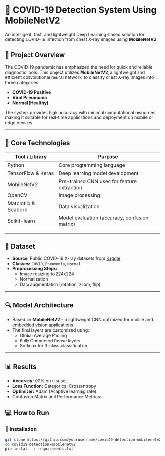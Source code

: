 # 🦠 COVID-19 Detection System Using MobileNetV2

An intelligent, fast, and lightweight Deep Learning-based solution for detecting COVID-19 infection from chest X-ray images using **MobileNetV2**.

## 🚀 Project Overview

The COVID-19 pandemic has emphasized the need for quick and reliable diagnostic tools. This project utilizes **MobileNetV2**, a lightweight and efficient convolutional neural network, to classify chest X-ray images into three categories:
- **COVID-19 Positive**
- **Viral Pneumonia**
- **Normal (Healthy)**

The system provides high accuracy with minimal computational resources, making it suitable for real-time applications and deployment on mobile or edge devices.

---

## 🧠 Core Technologies

| Tool / Library       | Purpose                                      |
|----------------------|----------------------------------------------|
| Python               | Core programming language                    |
| TensorFlow & Keras   | Deep learning model development              |
| MobileNetV2          | Pre-trained CNN used for feature extraction  |
| OpenCV               | Image processing                             |
| Matplotlib & Seaborn | Data visualization                           |
| Scikit-learn         | Model evaluation (accuracy, confusion matrix)|

---

## 📂 Dataset

- **Source:** Public COVID-19 X-ray datasets from [Kaggle](https://www.kaggle.com/)
- **Classes:** `COVID`, `Pneumonia`, `Normal`
- **Preprocessing Steps:**
  - Image resizing to 224x224
  - Normalization
  - Data augmentation (rotation, zoom, flip)

---

## 🔍 Model Architecture

- Based on **MobileNetV2** – a lightweight CNN optimized for mobile and embedded vision applications.
- The final layers are customized using:
  - Global Average Pooling
  - Fully Connected Dense layers
  - Softmax for 3-class classification

---

## 📊 Results

- **Accuracy:** 97% on test set
- **Loss Function:** Categorical Crossentropy
- **Optimizer:** Adam (Adaptive learning rate)
- Confusion Matrix and Performance Metrics:
  


## 💻 How to Run

### 🔧 Installation

```bash
git clone https://github.com/yourusername/covid19-detection-mobilenetv2.git
cd covid19-detection-mobilenetv2
pip install -r requirements.txt

